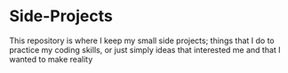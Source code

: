# Side-Projects
This repository is where I keep my small side projects; things that I do to practice my coding skills, or just simply ideas that interested me and that I wanted to make reality
